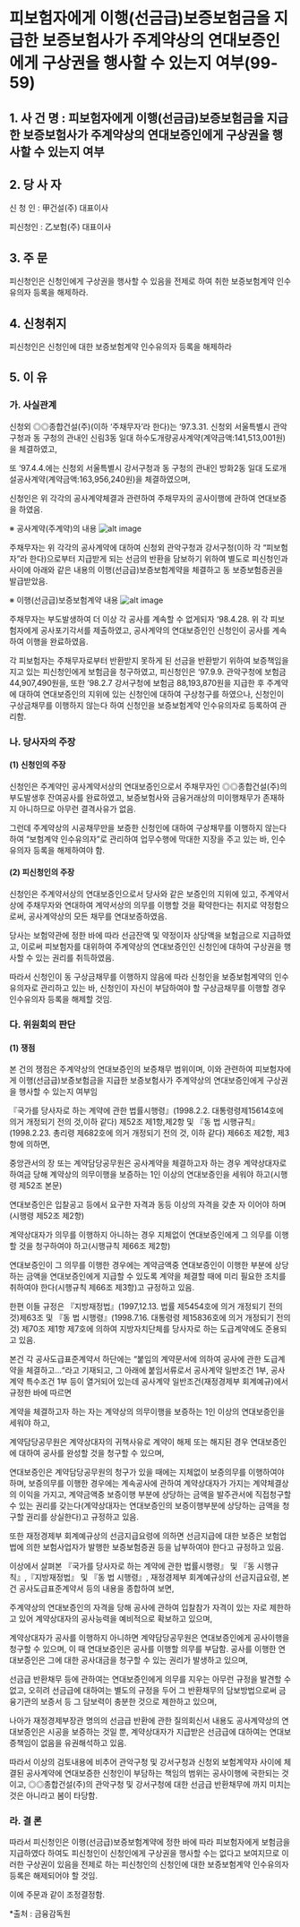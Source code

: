 # 피보험자에게 이행(선금급)보증보험금을 지급한 보증보험사가 주계약상의 연대보증인에게 구상권을 행사할 수 있는지 여부(99-59)

## 1. 사 건 명 : 피보험자에게 이행(선금급)보증보험금을 지급한 보증보험사가 주계약상의 연대보증인에게 구상권을 행사할 수 있는지 여부 


## 2. 당 사 자

  신 청 인  : 甲건설(주) 대표이사 
               
  피신청인 : 乙보험(주) 대표이사 
              


## 3. 주    문

피신청인은 신청인에게 구상권을 행사할 수 있음을 전제로 하여 취한 보증보험계약 인수유의자 등록을 해제하라.


## 4. 신청취지


피신청인은 신청인에 대한 보증보험계약 인수유의자 등록을 해제하라


## 5. 이   유

### 가. 사실관계

신청외 ◎◎종합건설(주)(이하 ‘주채무자’라 한다)는 ‘97.3.31. 신청외 서울특별시 관악구청과 동 구청의 관내인 신림3동 일대 하수도개량공사계약(계약금액:141,513,001원)을 체결하였고, 

또 ‘97.4.4.에는 신청외 서울특별시 강서구청과 동 구청의 관내인 방화2동 일대 도로개설공사계약(계약금액:163,956,240원)을 체결하였으며, 

신청인은 위 각각의 공사계약체결과 관련하여 주채무자의 공사이행에 관하여 연대보증을 하였음.

   ※ 공사계약(주계약)의 내용
   ![alt image](https://raw.githubusercontent.com/aijinet/bodoc-claim-contents/master/contents/images/46_1.PNG)
<!--   
구      분
신림3동 일대 하수도개량공사
방화동 일대 
도로개설공사
  발주처
        관악구청
         강서구청
계약상대자
◎◎종합건설(주) 대표이사
        좌      동
연대보증인
    甲건설(주) 대표이사
        좌      동
 공사기간
‘97.3.31-’97.6.30
      ‘97.4.7-’97.12.31
 계약금액
141,513,001원
       163,956,240원
-->

주채무자는 위 각각의 공사계약에 대하여 신청외 관악구청과 강서구청(이하 각 “피보험자”라 한다)으로부터 지급받게 되는 선금의 반환을 담보하기 위하여 별도로 피신청인과 사이에 아래와 같은 내용의 이행(선금급)보증보험계약을 체결하고 동 보증보험증권을 발급받았음.

※ 이행(선금급)보증보험계약 내용
   ![alt image](https://raw.githubusercontent.com/aijinet/bodoc-claim-contents/master/contents/images/46_2.PNG)      
<!--   
  구   분
신림3동 일대 
하수도개량공사
방화동 일대 
도로개설공사
 보험계약자
  ◎◎종합건설(주)지용설
         좌    동
  피보험자
        관악구청
         강서구청
  보험기간
     ‘97.4.1-’97.7.30
‘97.4.1-’98.1.31
보험가입금액
        72,900,700원
88,383,600원
-->
 
주채무자는 부도발생하여 더 이상 각 공사를 계속할 수 없게되자 ‘98.4.28. 위 각 피보험자에게 공사포기각서를 제출하였고, 공사계약의 연대보증인인 신청인이 공사를 계속하여 이행을 완료하였음. 

각 피보험자는 주채무자로부터 반환받지 못하게 된 선금을 반환받기 위하여 보증책임을 지고 있는 피신청인에게 보험금을 청구하였고, 피신청인은 ‘97.9.9. 관악구청에 보험금 44,907,490원을, 또한 ’98.2.7 강서구청에 보험금 88,193,870원을 지급한 후 주계약에 대하여 연대보증인의 지위에 있는 신청인에 대하여 구상청구를 하였으나, 신청인이 구상금채무를 이행하지 않는다 하여 신청인을 보증보험계약 인수유의자로 등록하여 관리함.





### 나. 당사자의 주장

#### (1) 신청인의 주장

신청인은 주계약인 공사계약서상의 연대보증인으로서 주채무자인 ◎◎종합건설(주)의 부도발생후 잔여공사를 완료하였고, 보증보험사와 금융거래상의 미이행채무가 존재하지 아니하므로 아무런 결격사유가 없음.

그런데 주계약상의 시공채무만을 보증한 신청인에 대하여 구상채무를 이행하지 않는다 하여 “보험계약 인수유의자”로 관리하여 업무수행에 막대한 지장을 주고 있는 바, 인수유의자 등록을 해제하여야 함.

#### (2) 피신청인의 주장

신청인은 주계약서상의 연대보증인으로서 당사와 같은 보증인의 지위에 있고, 주계약서상에 주채무자와 연대하여 계약서상의 의무를 이행할 것을 확약한다는 취지로 약정함으로써, 공사계약상의 모든 채무를 연대보증하였음.

당사는 보험약관에 정한 바에 따라 선금잔액 및 약정이자 상당액을 보험금으로 지급하였고, 이로써 피보험자를 대위하여 주계약상의 연대보증인인 신청인에 대하여 구상권을 행사할 수 있는 권리를 취득하였음.

따라서 신청인이 동 구상금채무를 이행하지 않음에 따라 신청인을 보증보험계약의 인수유의자로 관리하고 있는 바, 신청인이 자신이 부담하여야 할 구상금채무를 이행할 경우 인수유의자 등록을 해제할 것임.




### 다. 위원회의 판단

#### (1) 쟁점 
본 건의 쟁점은 주계약상의 연대보증인의 보증채무  범위이며, 이와 관련하여 피보험자에게 이행(선금급)보증보험금을 지급한 보증보험사가 주계약상의 연대보증인에게 구상권을 행사할 수 있는지 여부임 
   
『국가를 당사자로 하는 계약에 관한 법률시행령』(1998.2.2. 대통령령제15614호에 의거 개정되기 전의 것,이하 같다) 제52조 제1항,제2항 및 『동 법 시행규칙』(1998.2.23. 총리령 제682호에 의거 개정되기 전의 것, 이하 같다) 제66조 제2항, 제3항에 의하면,
 
중앙관서의 장 또는 계약담당공무원은 공사계약을 체결하고자 하는  경우 계약상대자로 하여금 당해 계약상의 의무이행을 보증하는 1인 이상의 연대보증인을 세워야 하고(시행령 제52조 본문)
 
연대보증인은 입찰공고 등에서 요구한 자격과 동등 이상의 자격을 갖춘 자 이어야 하며(시행령 제52조 제2항)
 
 계약상대자가 의무를 이행하지 아니하는 경우 지체없이 연대보증인에게 그 의무를 이행할 것을 청구하여야 하고(시행규칙 제66조 제2항)
 
연대보증인이 그 의무를 이행한 경우에는 계약금액중 연대보증인이 이행한 부분에 상당하는 금액을 연대보증인에게 지급할 수 있도록 계약을 체결할 때에 미리 필요한 조치를 취하여야 한다(시행규칙 제66조 제3항)고 규정하고 있음. 


한편 이들 규정은 『지방재정법』(1997,12.13. 법률 제5454호에 의거 개정되기 전의 것)제63조 및 『동 법 시행령』(1998.7.16. 대통령령 제15836호에 의거 개정되기 전의 것) 제70조 제1항 제7호에 의하여 지방자치단체를 당사자로 하는 도급계약에도 준용되고 있음.

  본건 각 공사도급표준계약서 하단에는 “붙임의 계약문서에 의하여 공사에 관한 도급계약을 체결하고...“라고 기재되고, 그 아래에 붙임서류로서 공사계약 일반조건 1부, 공사계약 특수조건 1부 등이 열거되어 있는데 공사계약 일반조건(재정경제부 회계예규)에서 규정한 바에 따르면
 
  계약을 체결하고자 하는 자는 계약상의 의무이행을 보증하는 1인 이상의 연대보증인을 세워야 하고, 

  계약담당공무원은 계약상대자의 귀책사유로 계약이 해제 또는 해지된 경우 연대보증인에 대하여 공사를 완성할 것을 청구할 수 있으며,

  연대보증인은 계약담당공무원의 청구가 있을 때에는 지체없이 보증의무를 이행하여야 하며, 보증의무를 이행한 경우에는 계속공사에 관하여 계약상대자가 가지는 계약체결상의 이익을 가지고, 계약금액중 보증이행 부분에 상당하는 금액을 발주관서에 직접청구할 수 있는 권리를 갖는다(계약상대자는 연대보증인의 보증이행부분에 상당하는 금액을 청구할 권리를 상실한다)고 규정하고 있음.

 또한 재정경제부 회계예규상의 선금지급요령에 의하면 선금지급에 대한 보증은 보험업법에 의한 보험사업자가 발행한 보증보험증권 등을 납부하여야 한다고 규정하고 있음.



  이상에서 살펴본 『국가를 당사자로 하는 계약에 관한 법률시행령』 및 『동 시행규칙』,『지방재정법』 및 『동 법 시행령』, 재정경제부 회계예규상의 선금지급요령, 본건 공사도급표준계약서 등의 내용을 종합하여 보면, 

  주계약상의 연대보증인의 자격을 당해 공사에 관하여 입찰참가 자격이 있는 자로 제한하고 있어 계약상대자의 공사능력을 예비적으로 확보하고 있으며,

  계약상대자가 공사를 이행하지 아니하면 계약담당공무원은 연대보증인에게 공사이행을 청구할 수 있으며, 이 때 연대보증인은 공사를 이행할 의무를 부담함. 공사를 이행한 연대보증인은 그에 대한 공사대금을 청구할 수 있는 권리가 발생하고 있으며,
 
  선금급 반환채무 등에 관하여는 연대보증인에게 의무를 지우는 아무런 규정을 발견할 수 없고, 오히려 선금급에 대하여는 별도의 규정을 두어 그 반환채무의 담보방법으로써 금융기관의 보증서 등 그 담보력이 충분한 것으로 제한하고 있으며,

  나아가 재정경제부장관 명의의 선금급 반환에 관한 질의회신서 내용도 공사계약상의 연대보증인은 시공을 보증하는 것일 뿐, 계약상대자가 지급받은 선금급에 대하여는 연대보증책임이 없음을 유권해석하고 있음.


  따라서 이상의 검토내용에 비추어 관악구청 및 강서구청과 신청외 보험계약자 사이에 체결된 공사계약에 연대보증한 신청인이 부담하는 책임의 범위는 공사이행에 국한되는 것이고, ◎◎종합건설(주)의 관악구청 및 강서구청에 대한 선금급 반환채무에 까지 미치는 것은 아니라고 봄이 타당함.


### 라. 결 론

 따라서 피신청인은 이행(선금급)보증보험계약에 정한 바에 따라 피보험자에게 보험금을 지급하였다 하여도 피신청인이 신청인에게 구상권을 행사할 수는 없다고 보여지므로 이러한 구상권이 있음을 전제로 하는 피신청인의 신청인에 대한 보증보험계약 인수유의자 등록은 해제되어야 할 것임.

이에 주문과 같이 조정결정함.


*출처 : 금융감독원